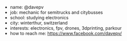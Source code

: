 - name: @davepv
- job: mechanic for semitrucks and citybusses
- school: studying electronics
- city: winterthur, switzerland
- interests: electronics, fpv, drones, 3dprinting, parkour
- how to reach me: https://www.facebook.com/davepv/
